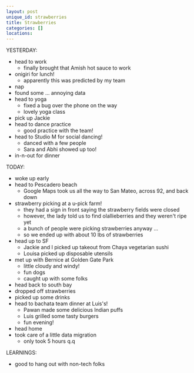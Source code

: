 ```yaml
---
layout: post
unique_id: strawberries
title: Strawberries
categories: []
locations: 
---
```


YESTERDAY:
* head to work
  * finally brought that Amish hot sauce to work
* onigiri for lunch!
  * apparently this was predicted by my team
* nap
* found some ... annoying data
* head to yoga
  * fixed a bug over the phone on the way
  * lovely yoga class
* pick up Jackie
* head to dance practice
  * good practice with the team!
* head to Studio M for social dancing!
  * danced with a few people
  * Sara and Abhi showed up too!
* in-n-out for dinner

TODAY:
* woke up early
* head to Pescadero beach
  * Google Maps took us all the way to San Mateo, across 92, and back down
* strawberry picking at a u-pick farm!
  * they had a sign in front saying the strawberry fields were closed
  * however, the lady told us to find olallieberries and they weren't ripe yet
  * a bunch of people were picking strawberries anyway ...
  * so we ended up with about 10 lbs of strawberries
* head up to SF
  * Jackie and I picked up takeout from Chaya vegetarian sushi
  * Louisa picked up disposable utensils
* met up with Bernice at Golden Gate Park
  * little cloudy and windy!
  * fun dogs
  * caught up with some folks
* head back to south bay
* dropped off strawberries
* picked up some drinks
* head to bachata team dinner at Luis's!
  * Pawan made some delicious Indian puffs
  * Luis grilled some tasty burgers
  * fun evening!
* head home
* took care of a little data migration
  * only took 5 hours q.q

LEARNINGS:
* good to hang out with non-tech folks
